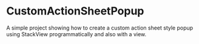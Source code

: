 # CustomActionSheetPopup
A simple project showing how to create a custom action sheet style popup using StackView programmatically and also with a view.
